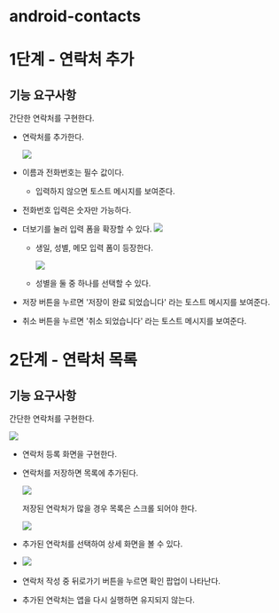 # android-contacts
# 1단계 - 연락처 추가
## 기능 요구사항
간단한 연락처를 구현한다.
- 연락처를 추가한다.
  
  <img src="https://github.com/joominchul/android-contacts/blob/feat-joominchul-step2/%EC%B6%94%EA%B0%80%20%ED%99%94%EB%A9%B4.png?raw=true"/>

- 이름과 전화번호는 필수 값이다.
  - 입력하지 않으면 토스트 메시지를 보여준다.
- 전화번호 입력은 숫자만 가능하다.
- 더보기를 눌러 입력 폼을 확장할 수 있다.
  <img src="https://github.com/joominchul/android-contacts/blob/feat-joominchul-step2/%EB%8D%94%EB%B3%B4%EA%B8%B0%20%EC%84%A0%ED%83%9D%20%EC%8B%9C.png?raw=true"/>

  - 생일, 성별, 메모 입력 폼이 등장한다.
    
    <img src="https://github.com/joominchul/android-contacts/blob/feat-joominchul-step2/%EC%83%9D%EC%9D%BC%20%EC%9E%85%EB%A0%A5%20%EC%8B%9C.png?raw=true"/>
  
  - 성별을 둘 중 하나를 선택할 수 있다.
- 저장 버튼을 누르면 '저장이 완료 되었습니다' 라는 토스트 메시지를 보여준다.
- 취소 버튼을 누르면 '취소 되었습니다' 라는 토스트 메시지를 보여준다.

# 2단계 - 연락처 목록
## 기능 요구사항
간단한 연락처를 구현한다.

<img src="https://github.com/joominchul/android-contacts/blob/feat-joominchul-step2/%EC%B4%88%EA%B8%B0%20%ED%99%94%EB%A9%B4.png?raw=true"/>

- 연락처 등록 화면을 구현한다.
- 연락처를 저장하면 목록에 추가된다.

  <img src="https://github.com/joominchul/android-contacts/blob/feat-joominchul-step2/%EC%A0%80%EC%9E%A5%20%ED%9B%84%20%EB%AA%A8%EC%8A%B5.png?raw=true"/>
  
  저장된 연락처가 많을 경우 목록은 스크롤 되어야 한다.
  
  <img src="https://github.com/joominchul/android-contacts/blob/feat-joominchul-step2/%EB%A6%AC%EC%82%AC%EC%9D%B4%ED%81%B4%EB%9F%AC%EB%B7%B0.png?raw=true"/>
  
- 추가된 연락처를 선택하여 상세 화면을 볼 수 있다.
- <img src="https://github.com/joominchul/android-contacts/blob/feat-joominchul-step2/%EC%A0%80%EC%9E%A5%EB%90%9C%20%EC%A0%95%EB%B3%B4.png?raw=true"/>
- 연락처 작성 중 뒤로가기 버튼을 누르면 확인 팝업이 나타난다.
- 추가된 연락처는 앱을 다시 실행하면 유지되지 않는다.

